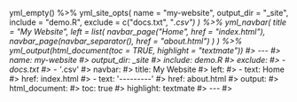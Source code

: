 yml_empty() %>%
  yml_site_opts(
    name = "my-website",
    output_dir =  "_site",
    include = "demo.R",
    exclude = c("docs.txt", "*.csv")
  ) %>%
  yml_navbar(
    title = "My Website",
    left = list(
      navbar_page("Home", href = "index.html"),
      navbar_page(navbar_separator(), href = "about.html")
    )
  ) %>%
  yml_output(html_document(toc = TRUE, highlight = "textmate"))
#> ---
#> name: my-website
#> output_dir: _site
#> include: demo.R
#> exclude:
#> - docs.txt
#> - '*.csv'
#> navbar:
#>   title: My Website
#>   left:
#>   - text: Home
#>     href: index.html
#>   - text: '---------'
#>     href: about.html
#> output:
#>   html_document:
#>     toc: true
#>     highlight: textmate
#> ---
#> 
